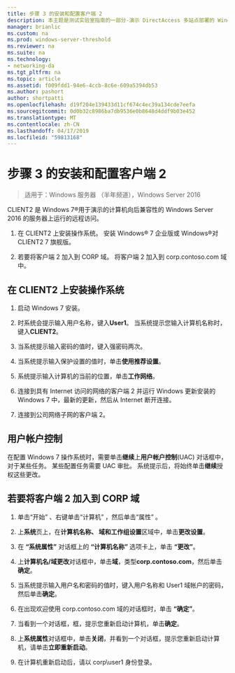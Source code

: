 ```yaml
---
title: 步骤 3 的安装和配置客户端 2
description: 本主题是测试实验室指南的一部分-演示 DirectAccess 多站点部署的 Windows Server 2016
manager: brianlic
ms.custom: na
ms.prod: windows-server-threshold
ms.reviewer: na
ms.suite: na
ms.technology:
- networking-da
ms.tgt_pltfrm: na
ms.topic: article
ms.assetid: f009fdd1-94e6-4ccb-8c6e-609a5394db53
ms.author: pashort
author: shortpatti
ms.openlocfilehash: d19f204e139433d11cf674c4ec39a134cde7eefa
ms.sourcegitcommit: 0d0b32c8986ba7db9536e0b8648d4ddf9b03e452
ms.translationtype: MT
ms.contentlocale: zh-CN
ms.lasthandoff: 04/17/2019
ms.locfileid: "59813168"
---
```

# <a name="step-3-install-and-configure-client2"></a>步骤 3 的安装和配置客户端 2

>适用于：Windows 服务器 （半年频道），Windows Server 2016

CLIENT2 是 Windows 7&reg;用于演示的计算机向后兼容性的 Windows Server 2016 的服务器上运行的远程访问。  
  
1. 在 CLIENT2 上安装操作系统。 安装 Windows&reg; 7 企业版或 Windows&reg;对 CLIENT2 7 旗舰版。  
  
2. 若要将客户端 2 加入到 CORP 域。 将客户端 2 加入到 corp.contoso.com 域中。  
  
## <a name="to-install-the-operating-system-on-client2"></a>在 CLIENT2 上安装操作系统  
  
1.  启动 Windows 7 安装。  
  
2.  时系统会提示输入用户名称，键入**User1**。 当系统提示您输入计算机名称时，键入**CLIENT2**。  
  
3.  当系统提示输入密码的值时，键入强密码两次。  
  
4.  当系统提示输入保护设置的值时，单击**使用推荐设置**。  
  
5.  系统提示输入计算机的当前的位置，单击**工作网络**。  
  
6.  连接到具有 Internet 访问的网络的客户端 2 并运行 Windows 更新安装的 Windows 7 中，最新的更新，然后从 Internet 断开连接。  
  
7.  连接到公司网络子网的客户端 2。  
  
## <a name="user-account-control"></a>用户帐户控制  
在配置 Windows 7 操作系统时，需要单击**继续**上**用户帐户控制**(UAC) 对话框中，对于某些任务。 某些配置任务需要 UAC 审批。 系统提示后，将始终单击**继续**授权这些更改。  
  
## <a name="to-join-client2-to-the-corp-domain"></a>若要将客户端 2 加入到 CORP 域  
  
1.  单击“开始” 、右键单击“计算机” ，然后单击“属性” 。  
  
2.  上**系统**页上，在**计算机名称、 域和工作组设置**区域中，单击**更改设置**。  
  
3.  在 **“系统属性”** 对话框上的 **“计算机名称”** 选项卡上，单击 **“更改”**。  
  
4.  上**计算机名/域更改**对话框中，单击**域**，类型**corp.contoso.com**，然后单击**确定**。  
  
5.  当系统提示输入用户名和密码的值时，键入用户名称和 User1 域帐户的密码，然后单击**确定**。  
  
6.  在出现欢迎使用 corp.contoso.com 域的对话框时，单击 **“确定”**。  
  
7.  当看到一个对话框，框，提示您重新启动计算机，单击**确定**。  
  
8.  上**系统属性**对话框中，单击**关闭**，并看到一个对话框，提示您重新启动计算机，请单击**立即重新启动**。  
  
9. 在计算机重新启动后，请以 corp\user1 身份登录。
